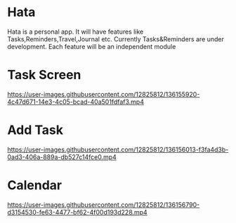 # Hata
Hata is a personal app. It will have features like Tasks,Reminders,Travel,Journal etc. Currently Tasks&amp;Reminders are under development.
Each feature will be an independent module

# Task Screen





https://user-images.githubusercontent.com/12825812/136155920-4c47d671-14e3-4c05-bcad-40a501fdfaf3.mp4


# Add Task 


https://user-images.githubusercontent.com/12825812/136156013-f3fa4d3b-0ad3-406a-889a-db527c14fce0.mp4

# Calendar


https://user-images.githubusercontent.com/12825812/136156790-d3154530-fe63-4477-bf62-4f00d193d228.mp4

